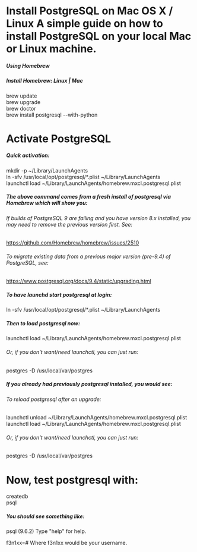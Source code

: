 # Install PostgreSQL on Mac OS X / Linux A simple guide on how to install PostgreSQL on your local Mac or Linux machine.

##### Using Homebrew
##### Install Homebrew: Linux | Mac

brew update \
brew upgrade\
brew doctor \
brew install postgresql --with-python

# Activate PostgreSQL
##### Quick activation:

mkdir -p ~/Library/LaunchAgents \
ln -sfv /usr/local/opt/postgresql/*.plist ~/Library/LaunchAgents \
launchctl load ~/Library/LaunchAgents/homebrew.mxcl.postgresql.plist

##### The above command comes from a fresh install of postgresql via Homebrew which will show you:

###### If builds of PostgreSQL 9 are failing and you have version 8.x installed, you may need to remove the previous version first. See:
  https://github.com/Homebrew/homebrew/issues/2510

###### To migrate existing data from a previous major version (pre-9.4) of PostgreSQL, see:
  https://www.postgresql.org/docs/9.4/static/upgrading.html

##### To have launchd start postgresql at login:
  ln -sfv /usr/local/opt/postgresql/*.plist ~/Library/LaunchAgents
##### Then to load postgresql now:
  launchctl load ~/Library/LaunchAgents/homebrew.mxcl.postgresql.plist
###### Or, if you don't want/need launchctl, you can just run:
  postgres -D /usr/local/var/postgres
##### If you already had previously postgresql installed, you would see:

###### To reload postgresql after an upgrade:
  launchctl unload ~/Library/LaunchAgents/homebrew.mxcl.postgresql.plist \
  launchctl load ~/Library/LaunchAgents/homebrew.mxcl.postgresql.plist
###### Or, if you don't want/need launchctl, you can just run:
  postgres -D /usr/local/var/postgres
# Now, test postgresql with:

createdb \
psql
##### You should see something like:

psql (9.6.2)
Type "help" for help.

f3n1xx=#
Where f3n1xx would be your username.
